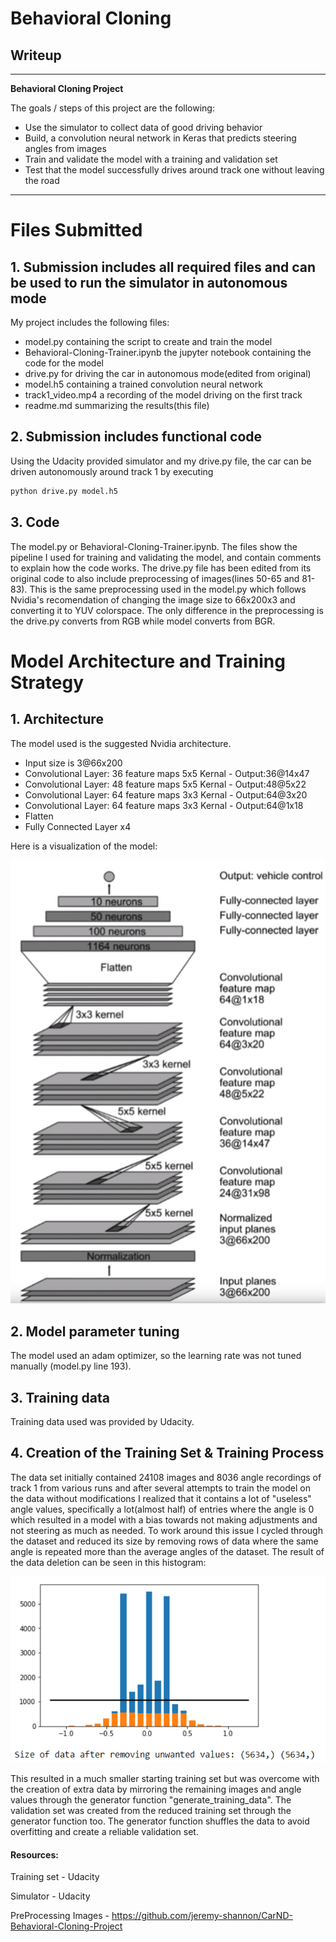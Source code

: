 # **Behavioral Cloning** 

## Writeup

---

**Behavioral Cloning Project**

The goals / steps of this project are the following:
* Use the simulator to collect data of good driving behavior
* Build, a convolution neural network in Keras that predicts steering angles from images
* Train and validate the model with a training and validation set
* Test that the model successfully drives around track one without leaving the road


[//]: # (Image References)

[image1]: ./media/NvidiaArch.png "Nvidia Architecture"
[image2]: ./media/ReducedData.png "Data Histogram"
[video1]: ./media/track1_video.mp4 "Track1 Sim Run"

---
# Files Submitted

## 1. Submission includes all required files and can be used to run the simulator in autonomous mode

My project includes the following files:
* model.py containing the script to create and train the model
* Behavioral-Cloning-Trainer.ipynb the jupyter notebook containing the code for the model
* drive.py for driving the car in autonomous mode(edited from original)
* model.h5 containing a trained convolution neural network 
* track1_video.mp4 a recording of the model driving on the first track
* readme.md summarizing the results(this file)

## 2. Submission includes functional code
Using the Udacity provided simulator and my drive.py file, the car can be driven autonomously around track 1 by executing 
```sh
python drive.py model.h5
```

## 3. Code

The model.py or Behavioral-Cloning-Trainer.ipynb. The files show the pipeline I used for training and validating the model, and contain comments to explain how the code works.
The drive.py file has been edited from its original code to also include preprocessing of images(lines 50-65 and 81-83). This is the same preprocessing used in the model.py which follows 
Nvidia's recomendation of changing the image size to 66x200x3 and converting it to YUV colorspace. The only difference in the preprocessing is the drive.py converts from RGB while model converts from BGR.

# Model Architecture and Training Strategy

## 1. Architecture

The model used is the suggested Nvidia architecture.
* Input size is 3@66x200
* Convolutional Layer: 36 feature maps 5x5 Kernal - Output:36@14x47
* Convolutional Layer: 48 feature maps 5x5 Kernal - Output:48@5x22
* Convolutional Layer: 64 feature maps 3x3 Kernal - Output:64@3x20
* Convolutional Layer: 64 feature maps 3x3 Kernal - Output:64@1x18
* Flatten
* Fully Connected Layer x4

Here is a visualization of the model:

![alt text][image1]

## 2. Model parameter tuning

The model used an adam optimizer, so the learning rate was not tuned manually (model.py line 193).

## 3. Training data

Training data used was provided by Udacity.

## 4. Creation of the Training Set & Training Process

The data set initially contained 24108 images and 8036 angle recordings of track 1 from various runs and after several attempts to train the model on the data without modifications 
I realized that it contains a lot of "useless" angle values, specifically a lot(almost half) of entries where the angle is 0 which resulted in a model with a bias towards not making adjustments
and not steering as much as needed. To work around this issue I cycled through the dataset and reduced its size by removing rows of data where the same angle is repeated more than the average angles of the dataset.
The result of the data deletion can be seen in this histogram:

![alt text][image2]


This resulted in a much smaller starting training set but was overcome with the creation of extra data by mirroring the remaining images and angle values through the generator function "generate_training_data".
The validation set was created from the reduced training set through the generator function too. The generator function shuffles the data to avoid overfitting and create a reliable validation set.


#### Resources:
Training set - Udacity

Simulator - Udacity

PreProcessing Images - https://github.com/jeremy-shannon/CarND-Behavioral-Cloning-Project
